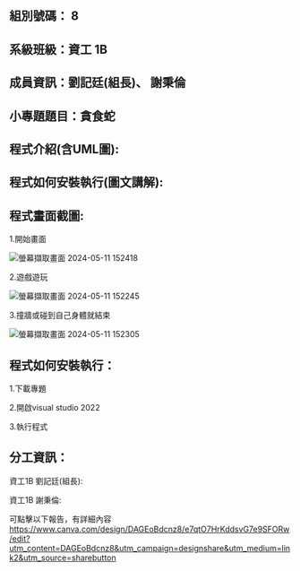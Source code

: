 ## 組別號碼： 8

## 系級班級：資工 1B

## 成員資訊：劉記廷(組長)、 謝秉倫

## 小專題題目：貪食蛇

## 程式介紹(含UML圖):


## 程式如何安裝執行(圖文講解):


## 程式畫面截圖:
1.開始畫面

![螢幕擷取畫面 2024-05-11 152418](https://github.com/Allen931012/Snake/assets/164881533/f927fa3d-6526-4a06-a42d-577ac2bfcfea)

2.遊戲遊玩

![螢幕擷取畫面 2024-05-11 152245](https://github.com/Allen931012/Snake/assets/164881533/7bf24440-6eb6-4d78-b3e4-ac00c5e7d3b9)

3.撞牆或碰到自己身體就結束

![螢幕擷取畫面 2024-05-11 152305](https://github.com/Allen931012/Snake/assets/164881533/66a0ba81-fbdb-4a78-b565-bb8875105927)


## 程式如何安裝執行：
1.下載專題

2.開啟visual studio 2022

3.執行程式


## 分工資訊：

資工1B 劉記廷(組長):

資工1B 謝秉倫:

可點擊以下報告，有詳細內容
https://www.canva.com/design/DAGEoBdcnz8/e7qtO7HrKddsvG7e9SFORw/edit?utm_content=DAGEoBdcnz8&utm_campaign=designshare&utm_medium=link2&utm_source=sharebutton

